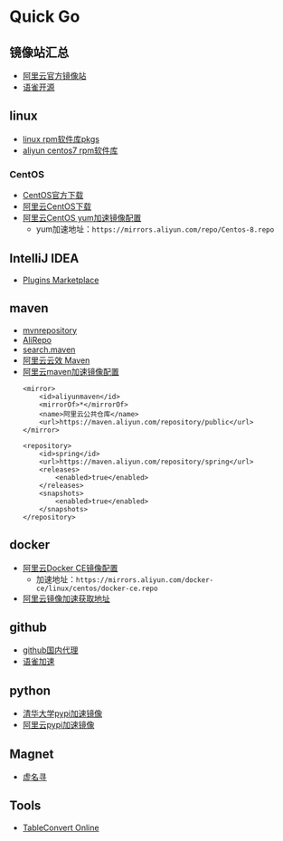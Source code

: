 # Quick Go

## 镜像站汇总

- [阿里云官方镜像站](https://developer.aliyun.com/mirror/)
- [语雀开源](https://www.yuque.com/fvxoda)

## linux

- [linux rpm软件库pkgs](https://pkgs.org/)
- [aliyun centos7 rpm软件库](https://mirrors.aliyun.com/centos/7/os/x86_64/Packages/)

### CentOS

- [CentOS官方下载](https://www.centos.org/download/)
- [阿里云CentOS下载](https://mirrors.aliyun.com/centos/)
- [阿里云CentOS yum加速镜像配置](https://developer.aliyun.com/mirror/centos)
    - yum加速地址：`https://mirrors.aliyun.com/repo/Centos-8.repo`

## IntelliJ IDEA

- [Plugins Marketplace](https://plugins.jetbrains.com/)

## maven

- [mvnrepository](https://mvnrepository.com/)
- [AliRepo](https://maven.aliyun.com/mvn/search)
- [search.maven](https://search.maven.org/)
- [阿里云云效 Maven](https://maven.aliyun.com/mvn/guide)
- [阿里云maven加速镜像配置](https://developer.aliyun.com/mirror/maven)
    ```shell
    <mirror>
        <id>aliyunmaven</id>
        <mirrorOf>*</mirrorOf>
        <name>阿里云公共仓库</name>
        <url>https://maven.aliyun.com/repository/public</url>
    </mirror>

    <repository>
        <id>spring</id>
        <url>https://maven.aliyun.com/repository/spring</url>
        <releases>
            <enabled>true</enabled>
        </releases>
        <snapshots>
            <enabled>true</enabled>
        </snapshots>
    </repository>
    ```

## docker

- [阿里云Docker CE镜像配置](https://developer.aliyun.com/mirror/docker-ce)
    - 加速地址：`https://mirrors.aliyun.com/docker-ce/linux/centos/docker-ce.repo`
- [阿里云镜像加速获取地址](https://cr.console.aliyun.com/cn-hangzhou/instances/mirrors)

## github

- [github国内代理](https://github.strcpy.cn/)
- [语雀加速](https://www.yuque.com/fvxoda)

## python

- [清华大学pypi加速镜像](https://pypi.tuna.tsinghua.edu.cn/simple/)
- [阿里云pypi加速镜像](https://mirrors.aliyun.com/pypi/simple/)

## Magnet

- [虚名寻](https://www.xumingxun.com/bt-search)

## Tools

- [TableConvert Online](https://tableconvert.com/)
